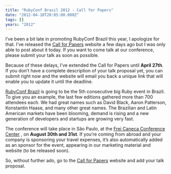```yaml
---
title: "RubyConf Brasil 2012 - Call for Papers"
date: "2012-04-10T20:05:00.000Z"
tags: []
years: "2012"
---
```


<p></p>
<p></p>
<p>I’ve been a bit late in promoting RubyConf Brazil this year, I apologize for that. I’ve released the <a href="https://rubyconfbr-callforpapers.cm42.com.br/">Call for Papers</a> website a few days ago but I was only able to post about it today. If you want to come talk at our conference, please submit your talk as soon as possible.</p>
<p>Because of these delays, I’ve extended the Call for Papers until <strong>April 27th</strong>. If you don’t have a complete description of your talk proposal yet, you can submit right now and the website will email you back a unique link that will enable you to update it until the deadline.</p>
<p><a href="https://www.rubyconf.com.br">RubyConf Brazil</a> is going to be the 5th consecutive big Ruby event in Brazil. To give you an example, the last few editions gathered more than 700 attendees each. We had great names such as David Black, Aaron Patterson, Konstantin Haase, and many other great names. The Brazilian and Latin American markets have been blooming, demand is rising and a new generation of developers and startups are growing very fast.</p>
<p>The conference will take place in São Paulo, at the <a href="https://maps.google.com.br/maps?f=q&amp;source=s_q&amp;hl=pt-BR&amp;geocode=&amp;q=PP+Shop+Frei+Caneca+-+Rua+Frei+Caneca,+569+-+Consolação,+Sao+Paulo&amp;aq=1&amp;oq=Centro+de+Con&amp;sll=-23.600871,-46.741466&amp;sspn=0.013823,0.022724&amp;t=h&amp;ie=UTF8&amp;hq=PP+Shop+Frei+Caneca+-&amp;hnear=R.+Frei+Caneca,+569+-+Consolação,+São+Paulo,+01307-001&amp;z=17&amp;vpsrc=0&amp;iwloc=A&amp;cid=3314016219789104233">Frei Caneca Conference Center</a> , on <strong>August 30th and 31st</strong>. If you’re coming from abroad and your company is sponsoring your travel expenses, it’s also automatically added as an sponsor for the event, appearing in our marketing material and website (to be released soon).</p>
<p>So, without further ado, go to the <a href="https://rubyconfbr-callforpapers.cm42.com.br/">Call for Papers</a> website and add your talk proposal.</p>
<p></p>